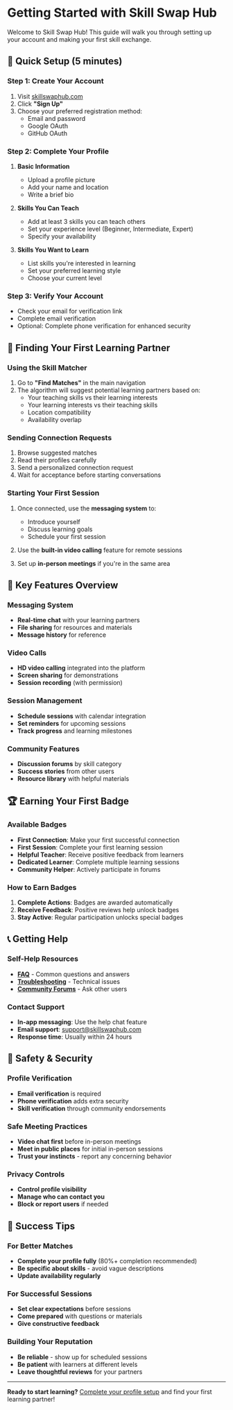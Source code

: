 # Getting Started with Skill Swap Hub

Welcome to Skill Swap Hub! This guide will walk you through setting up your account and making your first skill exchange.

## 🚀 Quick Setup (5 minutes)

### Step 1: Create Your Account
1. Visit [skillswaphub.com](https://skillswaphub.com)
2. Click **"Sign Up"** 
3. Choose your preferred registration method:
   - Email and password
   - Google OAuth
   - GitHub OAuth

### Step 2: Complete Your Profile
1. **Basic Information**
   - Upload a profile picture
   - Add your name and location
   - Write a brief bio

2. **Skills You Can Teach**
   - Add at least 3 skills you can teach others
   - Set your experience level (Beginner, Intermediate, Expert)
   - Specify your availability

3. **Skills You Want to Learn**
   - List skills you're interested in learning
   - Set your preferred learning style
   - Choose your current level

### Step 3: Verify Your Account
- Check your email for verification link
- Complete email verification
- Optional: Complete phone verification for enhanced security

## 🎯 Finding Your First Learning Partner

### Using the Skill Matcher
1. Go to **"Find Matches"** in the main navigation
2. The algorithm will suggest potential learning partners based on:
   - Your teaching skills vs their learning interests
   - Your learning interests vs their teaching skills
   - Location compatibility
   - Availability overlap

### Sending Connection Requests
1. Browse suggested matches
2. Read their profiles carefully
3. Send a personalized connection request
4. Wait for acceptance before starting conversations

### Starting Your First Session
1. Once connected, use the **messaging system** to:
   - Introduce yourself
   - Discuss learning goals
   - Schedule your first session

2. Use the **built-in video calling** feature for remote sessions
3. Set up **in-person meetings** if you're in the same area

## 📱 Key Features Overview

### Messaging System
- **Real-time chat** with your learning partners
- **File sharing** for resources and materials
- **Message history** for reference

### Video Calls
- **HD video calling** integrated into the platform
- **Screen sharing** for demonstrations
- **Session recording** (with permission)

### Session Management
- **Schedule sessions** with calendar integration
- **Set reminders** for upcoming sessions
- **Track progress** and learning milestones

### Community Features
- **Discussion forums** by skill category
- **Success stories** from other users
- **Resource library** with helpful materials

## 🏆 Earning Your First Badge

### Available Badges
- **First Connection**: Make your first successful connection
- **First Session**: Complete your first learning session
- **Helpful Teacher**: Receive positive feedback from learners
- **Dedicated Learner**: Complete multiple learning sessions
- **Community Helper**: Actively participate in forums

### How to Earn Badges
1. **Complete Actions**: Badges are awarded automatically
2. **Receive Feedback**: Positive reviews help unlock badges
3. **Stay Active**: Regular participation unlocks special badges

## 📞 Getting Help

### Self-Help Resources
- **[FAQ](./faq.md)** - Common questions and answers
- **[Troubleshooting](./troubleshooting.md)** - Technical issues
- **[Community Forums](./features/forums.md)** - Ask other users

### Contact Support
- **In-app messaging**: Use the help chat feature
- **Email support**: support@skillswaphub.com
- **Response time**: Usually within 24 hours

## 🔐 Safety & Security

### Profile Verification
- **Email verification** is required
- **Phone verification** adds extra security
- **Skill verification** through community endorsements

### Safe Meeting Practices
- **Video chat first** before in-person meetings
- **Meet in public places** for initial in-person sessions
- **Trust your instincts** - report any concerning behavior

### Privacy Controls
- **Control profile visibility**
- **Manage who can contact you**
- **Block or report users** if needed

## 🎉 Success Tips

### For Better Matches
- **Complete your profile fully** (80%+ completion recommended)
- **Be specific about skills** - avoid vague descriptions
- **Update availability regularly**

### For Successful Sessions
- **Set clear expectations** before sessions
- **Come prepared** with questions or materials
- **Give constructive feedback**

### Building Your Reputation
- **Be reliable** - show up for scheduled sessions
- **Be patient** with learners at different levels
- **Leave thoughtful reviews** for your partners

---

**Ready to start learning?** [Complete your profile setup](./account/profile-setup.md) and find your first learning partner!
